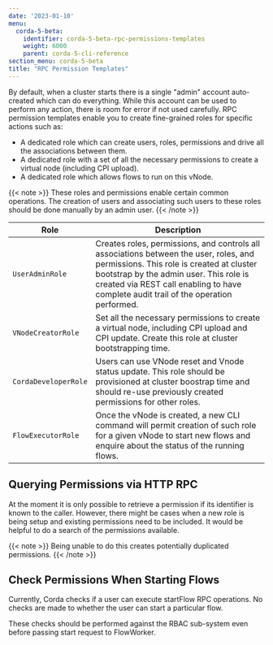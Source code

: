 ```yaml
---
date: '2023-01-10'
menu:
  corda-5-beta:
    identifier: corda-5-beta-rpc-permissions-templates
    weight: 6000
    parent: corda-5-cli-reference
section_menu: corda-5-beta
title: "RPC Permission Templates"
---
```



By default, when a cluster starts there is a single "admin" account auto-created which can do everything. While this account can be used to perform any action, there is room for error if not used carefully. RPC permission templates enable you to create fine-grained roles for specific actions such as:

* A dedicated role which can create users, roles, permissions and drive all the associations between them.
* A dedicated role with a set of all the necessary permissions to create a virtual node (including CPI upload).
* A dedicated role which allows flows to run on this vNode.

{{< note >}}
These roles and permissions enable certain common operations. The creation of users and associating such users to these roles should be done manually by an admin user.
{{< /note >}}

| Role   | Description |
| ----------- | ----------- |
| `UserAdminRole` | Creates roles, permissions, and controls all associations between the user, roles, and permissions. This role is created at cluster bootstrap by the admin user. This role is created via REST call enabling to have complete audit trail of the operation performed.       |
| `VNodeCreatorRole` | Set all the necessary permissions to create a virtual node, including CPI upload and CPI update. Create this role at cluster bootstrapping time.|
| `CordaDeveloperRole` | Users can use VNode reset and Vnode status update. This role should be provisioned at cluster boostrap time and should re-use previously created permissions for other roles.|
| `FlowExecutorRole`|  Once the vNode is created, a new CLI command will permit creation of such role for a given vNode to start new flows and enquire about the status of the running flows.|

## Querying Permissions via HTTP RPC

At the moment it is only possible to retrieve a permission if its identifier is known to the caller.
However, there might be cases when a new role is being setup and existing permissions need to be included. It would be helpful to do a search of the permissions available.

{{< note >}}
Being unable to do this creates potentially duplicated permissions.
{{< /note >}}

## Check Permissions When Starting Flows

Currently, Corda checks if a user can execute startFlow RPC operations. No checks are made to whether the user can start a particular flow.

These checks should be performed against the RBAC sub-system even before passing start request to FlowWorker.
